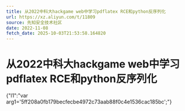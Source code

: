 ```yaml
---
title: 从2022中科大hackgame web中学习pdflatex RCE和python反序列化
url: https://xz.aliyun.com/t/11809
source: 先知安全技术社区
date: 2022-11-08
fetch_date: 2025-10-03T21:53:58.164820
---
```


# 从2022中科大hackgame web中学习pdflatex RCE和python反序列化

{"l1":"var arg1='5ff208a0fb179becfecbe4972c73aab88f0c4e1536cac185bc';"}